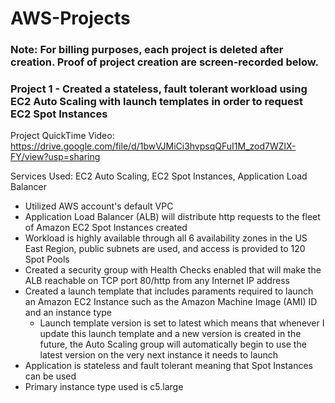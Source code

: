 # AWS-Projects

### Note: For billing purposes, each project is deleted after creation. Proof of project creation are screen-recorded below.

### Project 1 - Created a stateless, fault tolerant workload using EC2 Auto Scaling with launch templates in order to request EC2 Spot Instances

Project QuickTime Video: https://drive.google.com/file/d/1bwVJMiCi3hvpsqQFuI1M_zod7WZlX-FY/view?usp=sharing

Services Used: EC2 Auto Scaling, EC2 Spot Instances, Application Load Balancer

* Utilized AWS account's default VPC
* Application Load Balancer (ALB) will distribute http requests to the fleet of Amazon EC2 Spot Instances created
* Workload is highly available through all 6 availability zones in the US East Region, public subnets are used, and access is provided to 120 Spot Pools
* Created a security group with Health Checks enabled that will make the ALB reachable on TCP port 80/http from any Internet IP address
* Created a launch template that includes paraments required to launch an Amazon EC2 Instance such as the Amazon Machine Image (AMI) ID and an instance type
  * Launch template version is set to latest which means that whenever I update this launch template and a new version is created in the future, the Auto Scaling group will automatically begin to use the latest version on the very next instance it needs to launch
* Application is stateless and fault tolerant meaning that Spot Instances can be used
* Primary instance type used is c5.large 

